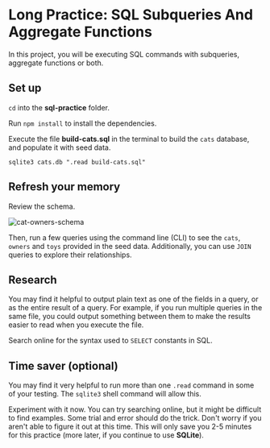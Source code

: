 # Long Practice: SQL Subqueries And Aggregate Functions

In this project, you will be executing SQL commands with subqueries, aggregate
functions or both.

## Set up

`cd` into the __sql-practice__ folder.

Run `npm install` to install the dependencies.

Execute the file __build-cats.sql__ in the terminal to build the `cats`
database, and populate it with seed data.

```shell
sqlite3 cats.db ".read build-cats.sql"
```

## Refresh your memory

Review the schema.

![cat-owners-schema]

Then, run a few queries using the command line (CLI) to see the `cats`,
`owners` and `toys` provided in the seed data. Additionally, you can use
`JOIN` queries to explore their relationships.

## Research

You may find it helpful to output plain text as one of the fields in a query, or
as the entire result of a query. For example, if you run multiple queries in the
same file, you could output something between them to make the results easier to 
read when you execute the file.

Search online for the syntax used to `SELECT` constants in SQL.

## Time saver (optional)

You may find it very helpful to run more than one `.read` command in some of 
your testing. The `sqlite3` shell command will allow this.

Experiment with it now. You can try searching online, but it might be difficult
to find examples. Some trial and error should do the trick. Don't worry if you
aren't able to figure it out at this time. This will only save you 2-5 minutes
for this practice (more later, if you continue to use **SQLite**).


[cat-owners-schema]: https://appacademy-open-assets.s3-us-west-1.amazonaws.com/Modular-Curriculum/content/module-04/week-10/practices/sql-2-long-practice/cat-owners-schema.PNG